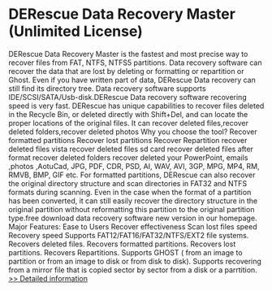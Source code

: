 # DERescue Data Recovery Master (Unlimited License)
DERescue Data Recovery Master is the fastest and most precise way to recover files from FAT, NTFS, NTFS5 partitions. Data recovery software can recover the data that are lost by deleting or formatting or repartition or Ghost. Even if you have written part of data, DERescue Data recovery can still find its directory tree. Data recovery software supports IDE/SCSI/SATA/Usb-disk.DERescue Data recovery software recovering speed is very fast. DERescue has unique capabilities to recover files deleted in the Recycle Bin, or deleted directly with Shift+Del, and can locate the proper locations of the original files. It can recover deleted files,recover deleted folders,recover deleted photos Why you choose the tool? Recover formatted partitions Recover lost partitions Recover Repartition recover deleted files vista recover deleted files sd card recover deleted files after format recover deleted folders recover deleted your PowerPoint, emails ,photos ,AotuCad, JPG, PDF, CDR, PSD, AI, WAV, AVI, 3GP, MPG, MP4, RM, RMVB, BMP, GIF etc. For formatted partitions, DERescue can also recover the original directory structure and scan directories in FAT32 and NTFS formats during scanning. Even in the case when the format of a partition has been converted, it can still easily recover the directory structure in the original partition without reformatting this partition to the original partition type.free download data recovery software new version in our homepage. Major Features: Ease to Users Recover effectiveness Scan lost files speed Recovery speed Supports FAT12/FAT16/FAT32/NTFS/EXT2 file systems. Recovers deleted files. Recovers formatted partitions. Recovers lost partitions. Recovers Repartitions. Supports GHOST ( from an image to partition or from an image to disk or from disk to disk). Supports recovering from a mirror file that is copied sector by sector from a disk or a parrtition.
[>> Detailed information](https://secure.shareit.com/shareit/product.html?productid=301011265&affiliateid=200057808)